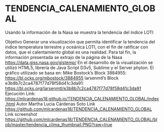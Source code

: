 # TENDENCIA_CALENAMIENTO_GLOBAL
Usando la información de la Nasa se muestra la tendencia del índice LOTI

Objetivo
Generar una visualización que permita identificar la tendencia del índice temperatura terrestre y oceánica LOTI, con el fin de ratificar con datos, que el calentamiento global es una realidad.
Para tal fin, la información presentada se extrajo de la página de la Nasa https://data.giss.nasa.gov/gistemp/
En el desarrollo de la visualización se utilizó HTML5, librería de Java Script D3v5, Sublime y el Server phyton.
El gráfico utilizado se basa en:
Mike Bostock’s Block 3884955: https://bl.ocks.org/mbostock/3884955
larsenmtl’s Block e3b8b7c2ca4787f77d78f58d41c3da91: https://bl.ocks.org/larsenmtl/e3b8b7c2ca4787f77d78f58d41c3da91 
Ejecución
Link: https://mlcardenas18.github.io/TENDENCIA_CALENAMIENTO_GLOBAL/index.html
Autor
Martha Lucia Cárdenas Soto 
Link https://github.com/mlcardenas18/TENDENCIA_CALENAMIENTO_GLOBAL
Link screenshot https://github.com/mlcardenas18/TENDENCIA_CALENAMIENTO_GLOBAL/blob/master/tendencia_clima_thumbnail.PNG?raw=true
